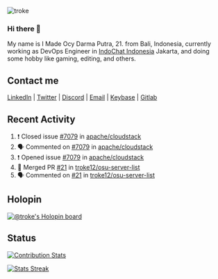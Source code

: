 ![troke](https://cardivo.vercel.app/api?name=I%20Made%20Ocy%20Darma%20Putra&description=Just%20pull-stack%20developer&fontColor=%23DCDCDC&image=https://avatars.githubusercontent.com/u/10250068?v=4&backgroundColor=%23B22222&pattern=topography&opacity=0.2)

### Hi there 👋

My name is I Made Ocy Darma Putra, 21. from Bali, Indonesia, currently working as DevOps Engineer in [IndoChat Indonesia](https://indochat.co.id) Jakarta, and doing some hobby like gaming, editing, and others.

## Contact me

[LinkedIn](https://linkedin.com/in/troke) | [Twitter](https://twitter.com/darma_ochi) | [Discord](https://link.troke.id/discord) | <a href="mailto:ochi@troke.id">Email</a> | [Keybase](https://keybase.io/troke) | [Gitlab](https://gitlab.com/troke12)

## Recent Activity

<!--START_SECTION:activity-->
1. ❗️ Closed issue [#7079](https://github.com/apache/cloudstack/issues/7079) in [apache/cloudstack](https://github.com/apache/cloudstack)
2. 🗣 Commented on [#7079](https://github.com/apache/cloudstack/issues/7079) in [apache/cloudstack](https://github.com/apache/cloudstack)
3. ❗️ Opened issue [#7079](https://github.com/apache/cloudstack/issues/7079) in [apache/cloudstack](https://github.com/apache/cloudstack)
4. 🎉 Merged PR [#21](https://github.com/troke12/osu-server-list/pull/21) in [troke12/osu-server-list](https://github.com/troke12/osu-server-list)
5. 🗣 Commented on [#21](https://github.com/troke12/osu-server-list/issues/21) in [troke12/osu-server-list](https://github.com/troke12/osu-server-list)
<!--END_SECTION:activity-->

## Holopin

[![@troke's Holopin board](https://holopin.me/troke)](https://holopin.io/@troke)

## Status

[![Contribution Stats](https://github-contribution-stats.vercel.app/api/?username=troke12)](https://github.com/LordDashMe/github-contribution-stats/)

[![Stats Streak](https://github-readme-streak-stats.herokuapp.com/?user=troke12)](https://github.com/troke12/)
